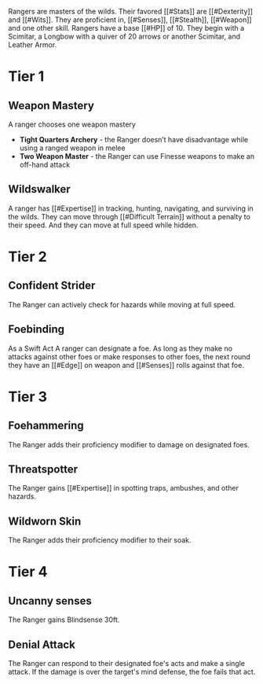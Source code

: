 Rangers are masters of the wilds. Their favored [[#Stats]] are [[#Dexterity]] and [[#Wits]]. They are proficient in, [[#Senses]], [[#Stealth]], [[#Weapon]] and one other skill. Rangers have a base [[#HP]] of 10. They begin with a Scimitar, a Longbow with a quiver of 20 arrows or another Scimitar, and Leather Armor.

# Tier 1

## Weapon Mastery
A ranger chooses one weapon mastery
 - **Tight Quarters Archery** - the Ranger doesn’t have disadvantage while using a ranged weapon in melee
- **Two Weapon Master** - the Ranger can use Finesse weapons to make an off-hand attack

## Wildswalker
A ranger has [[#Expertise]] in tracking, hunting, navigating, and surviving in the wilds. They can move through [[#Difficult Terrain]] without a penalty to their speed. And they can move at full speed while hidden.

# Tier 2

## Confident Strider
The Ranger can actively check for hazards while moving at full speed.

## Foebinding
As a Swift Act A ranger can designate a foe. As long as they make no attacks against other foes or make responses to other foes, the next round they have an [[#Edge]] on weapon and [[#Senses]] rolls against that foe.

# Tier 3

## Foehammering
The Ranger adds their proficiency modifier to damage on designated foes.

## Threatspotter
The Ranger gains [[#Expertise]] in spotting traps, ambushes, and other hazards.

## Wildworn Skin
The Ranger adds their proficiency modifier to their soak.

# Tier 4

## Uncanny senses
The Ranger gains Blindsense 30ft.

## Denial Attack
The Ranger can respond to their designated foe's acts and make a single attack. If the damage is over the target's mind defense, the foe fails that act.

